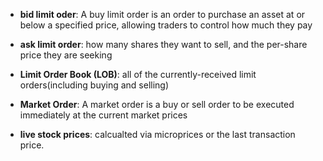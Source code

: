 - **bid limit oder**: A buy limit order is an order to purchase an asset at or below a specified price, allowing traders to control how much they pay

- **ask limit order**: how many shares they want to sell, and the per-share price they are seeking
- **Limit Order Book (LOB)**: all of the currently-received limit orders(including buying and selling)
- **Market Order**: A market order is a buy or sell order to be executed immediately at the current market prices

- **live stock prices**: calcualted via microprices or the last transaction price.